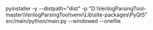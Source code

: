 pyinstaller -y --distpath="dist" -p "D:\VerilogParsingTool-master\VerilogParsingTool\venv\Lib\site-packages\PyQt5" src/main/python/main.py --windowed --onefile